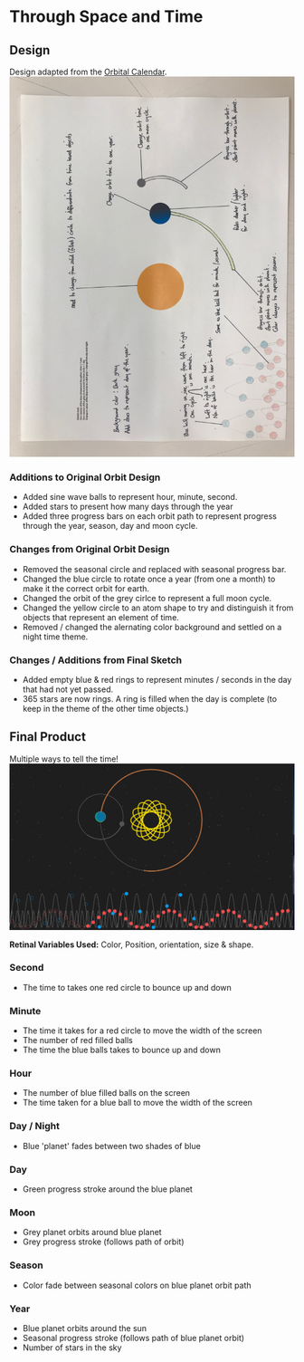# Through Space and Time
## Design
Design adapted from the [Orbital Calendar](https://github.com/neil-oliver/dvia-2019/tree/master/1.mapping-time/date_2_orbit).
![](https://github.com/neil-oliver/dvia-2019/blob/master/1.mapping-time/process/hybrid_through_space_and_time.jpeg)

### Additions to Original Orbit Design
- Added sine wave balls to represent hour, minute, second.
- Added stars to present how many days through the year
- Added three progress bars on each orbit path to represent progress through the year, season, day and moon cycle.

### Changes from Original Orbit Design
 - Removed the seasonal circle and replaced with seasonal progress bar.
 - Changed the blue circle to rotate once a year (from one a month) to make it the correct orbit for earth.
 - Changed the orbit of the grey cirlce to represent a full moon cycle.
 - Changed the yellow circle to an atom shape to try and distinguish it from objects that represent an element of time.
 - Removed / changed the alernating color background and settled on a night time theme.

 ### Changes / Additions from Final Sketch
 - Added empty blue & red rings to represent minutes / seconds in the day that had not yet passed.
 - 365 stars are now rings. A ring is filled when the day is complete (to keep in the theme of the other time objects.)

## Final Product
Multiple ways to tell the time!
![](https://github.com/neil-oliver/dvia-2019/blob/master/1.mapping-time/final_through_space_and_time/through-space-and-time-final.png)

**Retinal Variables Used:** Color, Position, orientation, size & shape.

### Second
- The time to takes one red circle to bounce up and down

### Minute
- The time it takes for a red circle to move the width of the screen
- The number of red filled balls 
- The time the blue balls takes to bounce up and down

### Hour
- The number of blue filled balls on the screen
- The time taken for a blue ball to move the width of the screen

### Day / Night
- Blue 'planet' fades between two shades of blue

### Day
- Green progress stroke around the blue planet

### Moon
- Grey planet orbits around blue planet
- Grey progress stroke (follows path of orbit)

### Season 
- Color fade between seasonal colors on blue planet orbit path

### Year
- Blue planet orbits around the sun
- Seasonal progress stroke (follows path of blue planet orbit)
- Number of stars in the sky


